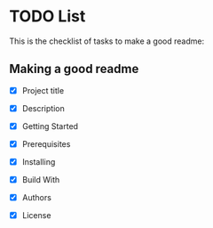 # TODO List
This is the checklist of tasks to make a good readme:

## Making a good readme
  -[x] Project title

  -[x] Description

  -[x] Getting Started

  -[x] Prerequisites

  -[x] Installing

  -[x] Build With

  -[x] Authors

  -[x] License
  
